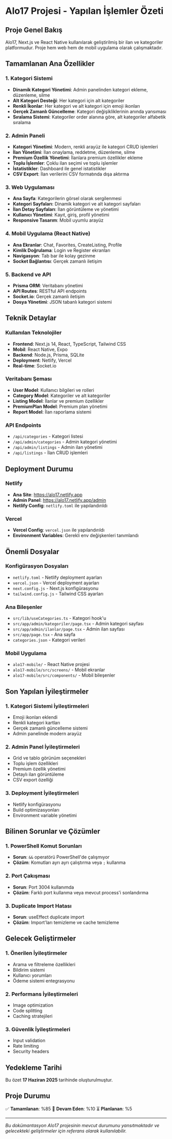# Alo17 Projesi - Yapılan İşlemler Özeti

## Proje Genel Bakış
Alo17, Next.js ve React Native kullanılarak geliştirilmiş bir ilan ve kategoriler platformudur. Proje hem web hem de mobil uygulama olarak çalışmaktadır.

## Tamamlanan Ana Özellikler

### 1. Kategori Sistemi
- **Dinamik Kategori Yönetimi**: Admin panelinden kategori ekleme, düzenleme, silme
- **Alt Kategori Desteği**: Her kategori için alt kategoriler
- **Renkli İkonlar**: Her kategori ve alt kategori için emoji ikonları
- **Gerçek Zamanlı Güncelleme**: Kategori değişikliklerinin anında yansıması
- **Sıralama Sistemi**: Kategoriler order alanına göre, alt kategoriler alfabetik sıralama

### 2. Admin Paneli
- **Kategori Yönetimi**: Modern, renkli arayüz ile kategori CRUD işlemleri
- **İlan Yönetimi**: İlan onaylama, reddetme, düzenleme, silme
- **Premium Özellik Yönetimi**: İlanlara premium özellikler ekleme
- **Toplu İşlemler**: Çoklu ilan seçimi ve toplu işlemler
- **İstatistikler**: Dashboard ile genel istatistikler
- **CSV Export**: İlan verilerini CSV formatında dışa aktırma

### 3. Web Uygulaması
- **Ana Sayfa**: Kategorilerin görsel olarak sergilenmesi
- **Kategori Sayfaları**: Dinamik kategori ve alt kategori sayfaları
- **İlan Detay Sayfaları**: İlan görüntüleme ve yönetimi
- **Kullanıcı Yönetimi**: Kayıt, giriş, profil yönetimi
- **Responsive Tasarım**: Mobil uyumlu arayüz

### 4. Mobil Uygulama (React Native)
- **Ana Ekranlar**: Chat, Favorites, CreateListing, Profile
- **Kimlik Doğrulama**: Login ve Register ekranları
- **Navigasyon**: Tab bar ile kolay gezinme
- **Socket Bağlantısı**: Gerçek zamanlı iletişim

### 5. Backend ve API
- **Prisma ORM**: Veritabanı yönetimi
- **API Routes**: RESTful API endpoints
- **Socket.io**: Gerçek zamanlı iletişim
- **Dosya Yönetimi**: JSON tabanlı kategori sistemi

## Teknik Detaylar

### Kullanılan Teknolojiler
- **Frontend**: Next.js 14, React, TypeScript, Tailwind CSS
- **Mobil**: React Native, Expo
- **Backend**: Node.js, Prisma, SQLite
- **Deployment**: Netlify, Vercel
- **Real-time**: Socket.io

### Veritabanı Şeması
- **User Model**: Kullanıcı bilgileri ve rolleri
- **Category Model**: Kategoriler ve alt kategoriler
- **Listing Model**: İlanlar ve premium özellikler
- **PremiumPlan Model**: Premium plan yönetimi
- **Report Model**: İlan raporlama sistemi

### API Endpoints
- `/api/categories` - Kategori listesi
- `/api/admin/categories` - Admin kategori yönetimi
- `/api/admin/listings` - Admin ilan yönetimi
- `/api/listings` - İlan CRUD işlemleri

## Deployment Durumu

### Netlify
- **Ana Site**: https://alo17.netlify.app
- **Admin Panel**: https://alo17.netlify.app/admin
- **Netlify Config**: `netlify.toml` ile yapılandırıldı

### Vercel
- **Vercel Config**: `vercel.json` ile yapılandırıldı
- **Environment Variables**: Gerekli env değişkenleri tanımlandı

## Önemli Dosyalar

### Konfigürasyon Dosyaları
- `netlify.toml` - Netlify deployment ayarları
- `vercel.json` - Vercel deployment ayarları
- `next.config.js` - Next.js konfigürasyonu
- `tailwind.config.js` - Tailwind CSS ayarları

### Ana Bileşenler
- `src/lib/useCategories.ts` - Kategori hook'u
- `src/app/admin/kategoriler/page.tsx` - Admin kategori sayfası
- `src/app/admin/ilanlar/page.tsx` - Admin ilan sayfası
- `src/app/page.tsx` - Ana sayfa
- `categories.json` - Kategori verileri

### Mobil Uygulama
- `alo17-mobile/` - React Native projesi
- `alo17-mobile/src/screens/` - Mobil ekranlar
- `alo17-mobile/src/components/` - Mobil bileşenler

## Son Yapılan İyileştirmeler

### 1. Kategori Sistemi İyileştirmeleri
- Emoji ikonları eklendi
- Renkli kategori kartları
- Gerçek zamanlı güncelleme sistemi
- Admin panelinde modern arayüz

### 2. Admin Panel İyileştirmeleri
- Grid ve tablo görünüm seçenekleri
- Toplu işlem özellikleri
- Premium özellik yönetimi
- Detaylı ilan görüntüleme
- CSV export özelliği

### 3. Deployment İyileştirmeleri
- Netlify konfigürasyonu
- Build optimizasyonları
- Environment variable yönetimi

## Bilinen Sorunlar ve Çözümler

### 1. PowerShell Komut Sorunları
- **Sorun**: `&&` operatörü PowerShell'de çalışmıyor
- **Çözüm**: Komutları ayrı ayrı çalıştırma veya `;` kullanma

### 2. Port Çakışması
- **Sorun**: Port 3004 kullanımda
- **Çözüm**: Farklı port kullanma veya mevcut process'i sonlandırma

### 3. Duplicate Import Hatası
- **Sorun**: useEffect duplicate import
- **Çözüm**: Import'ları temizleme ve cache temizleme

## Gelecek Geliştirmeler

### 1. Önerilen İyileştirmeler
- Arama ve filtreleme özellikleri
- Bildirim sistemi
- Kullanıcı yorumları
- Ödeme sistemi entegrasyonu

### 2. Performans İyileştirmeleri
- Image optimization
- Code splitting
- Caching stratejileri

### 3. Güvenlik İyileştirmeleri
- Input validation
- Rate limiting
- Security headers

## Yedekleme Tarihi
Bu özet **17 Haziran 2025** tarihinde oluşturulmuştur.

## Proje Durumu
✅ **Tamamlanan**: %85
🔄 **Devam Eden**: %10
⏳ **Planlanan**: %5

---
*Bu dokümantasyon Alo17 projesinin mevcut durumunu yansıtmaktadır ve gelecekteki geliştirmeler için referans olarak kullanılabilir.* 